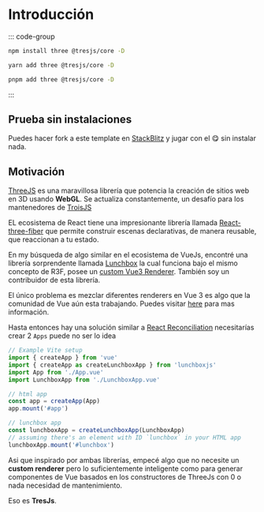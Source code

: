 # Introducción

<ClientOnly>
    <FirstScene style="aspect-ratio: 16/9; height: auto; margin: 2rem 0; border-radius: 8px; overflow:hidden;"/>
</ClientOnly>

::: code-group

```bash [npm]
npm install three @tresjs/core -D
```

```bash [yarn]
yarn add three @tresjs/core -D
```

```bash [pnpm]
pnpm add three @tresjs/core -D
```

:::

## Prueba sin instalaciones

Puedes hacer fork a este template en [StackBlitz](https://stackblitz.com/edit/tresjs-basic?file=src/App.vue) y jugar con el 😋 sin instalar nada.

<StackBlitzEmbed projectId="tresjs-basic" />

## Motivación


[ThreeJS](https://threejs.org/) es una maravillosa librería que potencia la creación de sitios web en 3D usando **WebGL**. Se actualiza constantemente, un desafío para los mantenedores de [TroisJS](https://troisjs.github.io/)

EL ecosistema de React  tiene una impresionante librería llamada [React-three-fiber](https://docs.pmnd.rs/react-three-fiber) que permite construir escenas declarativas, de manera reusable, que reaccionan a tu estado.

En my búsqueda de algo similar en el ecosistema de VueJs, encontré una librería sorprendente llamada [Lunchbox](https://github.com/breakfast-studio/lunchboxjs) la cual funciona bajo el mismo concepto de R3F, posee un [custom Vue3 Renderer](https://vuejs.org/api/custom-renderer.html). También soy un contribuidor de esta librería.

El único problema es mezclar diferentes renderers en Vue 3 es algo que la comunidad de Vue aún esta trabajando. Puedes visitar [here](https://github.com/vuejs/vue-loader/pull/1645) para mas información.

Hasta entonces hay una solución similar a [React Reconciliation](https://reactjs.org/docs/reconciliation.html) necesitarías crear 2 `Apps` puede no ser lo idea

```ts
// Example Vite setup
import { createApp } from 'vue'
import { createApp as createLunchboxApp } from 'lunchboxjs'
import App from './App.vue'
import LunchboxApp from './LunchboxApp.vue'

// html app
const app = createApp(App)
app.mount('#app')

// lunchbox app
const lunchboxApp = createLunchboxApp(LunchboxApp)
// assuming there's an element with ID `lunchbox` in your HTML app
lunchboxApp.mount('#lunchbox')
```

Asi que inspirado por ambas librerías, empecé algo que no necesite un **custom renderer** pero lo suficientemente inteligente como para generar componentes de Vue basados en los constructores de ThreeJs con 0 o nada necesidad de mantenimiento.

Eso es **TresJs**.